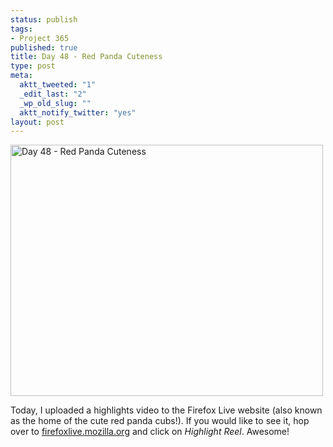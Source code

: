 ```yaml
--- 
status: publish
tags: 
- Project 365
published: true
title: Day 48 - Red Panda Cuteness
type: post
meta: 
  aktt_tweeted: "1"
  _edit_last: "2"
  _wp_old_slug: ""
  aktt_notify_twitter: "yes"
layout: post
---
```

<a href="http://www.flickr.com/photos/freeed/5454631031/" title="Day 48 - Red Panda Cuteness by Fred​, on Flickr"><img src="http://farm6.static.flickr.com/5057/5454631031_5cf9d264da.jpg" width="500" height="402" alt="Day 48 - Red Panda Cuteness" /></a>

Today, I uploaded a highlights video to the Firefox Live website (also known as the home of the cute red panda cubs!). If you would like to see it, hop over to <a href="http://firefoxlive.mozilla.org/">firefoxlive.mozilla.org</a> and click on <em>Highlight Reel</em>. Awesome!
